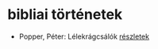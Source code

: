 # bibliai történetek

- Popper, Péter: Lélekrágcsálók [részletek](_details/%7Bopf.creator%7D.md#id_763)